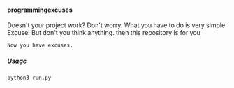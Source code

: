 #### programmingexcuses
Doesn't your project work?
Don't worry. What you have to do is very simple.
Excuse! But don't you think anything. then this repository is for you

```
Now you have excuses.
```

##### Usage
```
python3 run.py
```
